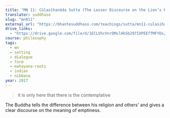 ```yaml
---
title: "MN 11: Cūḷasīhanāda Sutta (The Lesser Discourse on the Lion’s Roar)"
translator: suddhaso
slug: "mn011"
external_url: "https://bhantesuddhaso.com/teachings/sutta/mn11-culasihanada-sutta/"
drive_links:
  - "https://drive.google.com/file/d/1ECLVhcVnrDMvlHkSb297IXPEEffMFYDx/view?usp=drivesdk"
course: philosophy
tags:
  - mn
  - setting
  - dialogue
  - form
  - mahayana-roots
  - indian
  - nibbana
year: 2017
---
```


> it is only here that there is the contemplative

The Buddha tells the difference between his religion and others' and gives a clear discourse on the meaning of emptiness.
